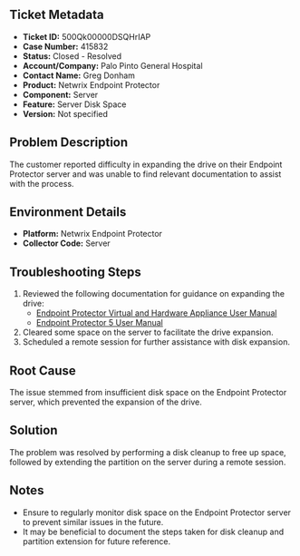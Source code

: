 ## Ticket Metadata
- **Ticket ID:** 500Qk00000DSQHrIAP
- **Case Number:** 415832
- **Status:** Closed - Resolved
- **Account/Company:** Palo Pinto General Hospital
- **Contact Name:** Greg Donham
- **Product:** Netwrix Endpoint Protector
- **Component:** Server
- **Feature:** Server Disk Space
- **Version:** Not specified

## Problem Description
The customer reported difficulty in expanding the drive on their Endpoint Protector server and was unable to find relevant documentation to assist with the process.

## Environment Details
- **Platform:** Netwrix Endpoint Protector
- **Collector Code:** Server

## Troubleshooting Steps
1. Reviewed the following documentation for guidance on expanding the drive:
   - [Endpoint Protector Virtual and Hardware Appliance User Manual](https://www.endpointprotector.com/support/pdf/manual/Endpoint_Protector_Virtual_and_Hardware_Appliance-User_Manual_EN.pdf)
   - [Endpoint Protector 5 User Manual](https://www.endpointprotector.com/support/pdf/manual/Endpoint_Protector_5_User_Manual_EN.pdf)
2. Cleared some space on the server to facilitate the drive expansion.
3. Scheduled a remote session for further assistance with disk expansion.

## Root Cause
The issue stemmed from insufficient disk space on the Endpoint Protector server, which prevented the expansion of the drive.

## Solution
The problem was resolved by performing a disk cleanup to free up space, followed by extending the partition on the server during a remote session.

## Notes
- Ensure to regularly monitor disk space on the Endpoint Protector server to prevent similar issues in the future.
- It may be beneficial to document the steps taken for disk cleanup and partition extension for future reference.